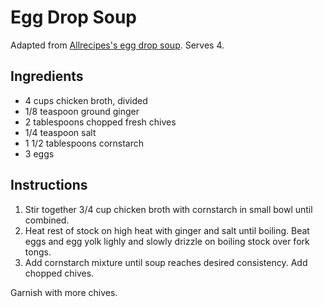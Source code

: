 # Egg Drop Soup

Adapted from [Allrecipes's egg drop soup](http://allrecipes.com/Recipe/Restaurant-Style-Egg-Drop-Soup/Detail.aspx). Serves 4.

## Ingredients

- 4 cups chicken broth, divided
- 1/8 teaspoon ground ginger
- 2 tablespoons chopped fresh chives
- 1/4 teaspoon salt
- 1 1/2 tablespoons cornstarch
- 3 eggs

## Instructions

1. Stir together 3/4 cup chicken broth with cornstarch in small bowl until combined.
2. Heat rest of stock on high heat with ginger and salt until boiling. Beat eggs and egg yolk lighly and slowly drizzle on boiling stock over fork tongs.
3. Add cornstarch mixture until soup reaches desired consistency. Add chopped chives.

Garnish with more chives.
